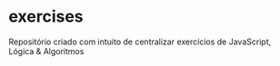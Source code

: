 # exercises
Repositório criado com intuito de centralizar exercícios de JavaScript, Lógica &amp; Algoritmos 
